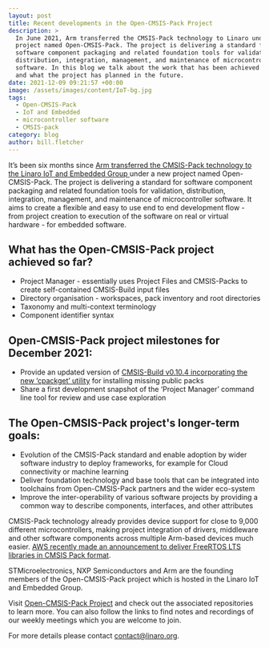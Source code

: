 ```yaml
---
layout: post
title: Recent developments in the Open-CMSIS-Pack Project
description: >
  In June 2021, Arm transferred the CMSIS-Pack technology to Linaro under a new
  project named Open-CMSIS-Pack. The project is delivering a standard for
  software component packaging and related foundation tools for validation,
  distribution, integration, management, and maintenance of microcontroller
  software. In this blog we talk about the work that has been achieved so far
  and what the project has planned in the future.
date: 2021-12-09 09:21:57 +00:00
image: /assets/images/content/IoT-bg.jpg
tags:
  - Open-CMSIS-Pack
  - IoT and Embedded
  - microcontroller software
  - CMSIS-pack
category: blog
author: bill.fletcher
---
```

It’s been six months since [Arm transferred the CMSIS-Pack technology to the Linaro IoT and Embedded Group ](https://www.linaro.org/blog/arm-transfers-cmsis-pack-technology-to-linaro/)under a new project named Open-CMSIS-Pack.  The project is delivering a standard for software component packaging and related foundation tools for validation, distribution, integration, management, and maintenance of microcontroller software. It aims to create a flexible and easy to use end to end development flow - from project creation to execution of the software on real or virtual hardware - for embedded software.

## What has the Open-CMSIS-Pack project achieved so far?

* Project Manager -  essentially uses Project Files and CMSIS-Packs to create self-contained CMSIS-Build input files
* Directory organisation - workspaces, pack inventory and root directories
* Taxonomy and multi-context terminology
* Component identifier syntax

## Open-CMSIS-Pack project milestones for December 2021:

* Provide an updated version of [CMSIS-Build v0.10.4 incorporating the new ‘cpackget’ utility](https://github.com/Open-CMSIS-Pack/cpackget) for installing missing public packs
* Share a first development snapshot of the ‘Project Manager’  command line tool for review and use case exploration

## The Open-CMSIS-Pack project's longer-term goals:

* Evolution of the CMSIS-Pack standard and enable adoption by wider software industry to deploy frameworks, for example for Cloud connectivity or machine learning
* Deliver foundation technology and base tools that can be integrated into toolchains from Open-CMSIS-Pack partners and the wider eco-system
* Improve the inter-operability of various software projects by providing a common way to describe components, interfaces, and other attributes

CMSIS-Pack technology already provides device support for close to 9,000 different microcontrollers, making project integration of drivers, middleware and other software components across multiple Arm-based devices much easier. [AWS recently made an announcement to deliver FreeRTOS LTS libraries in CMSIS Pack format](https://www.freertos.org/2021/10/freertos-lts-libraries-are-now-part-of-our-partner-toolchains.html). 

STMicroelectronics, NXP Semiconductors and Arm are the founding members of the Open-CMSIS-Pack project which is hosted in the Linaro IoT and Embedded Group. 

Visit [Open-CMSIS-Pack Project](https://www.open-cmsis-pack.org/index.html) and check out the associated repositories to learn more. You can also follow the links to find notes and recordings of our weekly meetings which you are welcome to join.

For more details please contact contact@linaro.org.